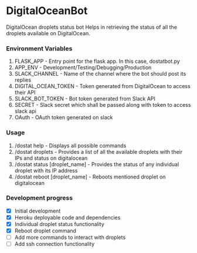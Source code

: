 # DigitalOceanBot
DigitalOcean droplets status bot
Helps in retrieving the status of all the droplets available on DigitalOcean.

### Environment Variables
1. FLASK_APP - Entry point for the flask app. In this case, dostatbot.py
2. APP_ENV - Development/Testing/Debugging/Production
3. SLACK_CHANNEL - Name of the channel where the bot should post its replies
4. DIGITAL_OCEAN_TOKEN - Token generated from DigitalOcean to access their API
5. SLACK_BOT_TOKEN - Bot token generated from Slack API
6. SECRET - Slack secret which shall be passed along with token to access slack api
7. OAuth - OAuth token generated on slack 

### Usage
1. /dostat help - Displays all possible commands
2. /dostat droplets - Provides a list of all the available droplets with their IPs and status on digitalocean
3. /dostat status [droplet_name] - Provides the status of any individual droplet with its IP address
4. /dostat reboot [droplet_name] - Reboots mentioned droplet on digitalocean

### Development progress
- [x] Initial development
- [x] Heroku deployable code and dependencies
- [x] Individual droplet status functionality
- [x] Reboot droplet command
- [ ] Add more commands to interact with droplets
- [ ] Add ssh connection functionality
